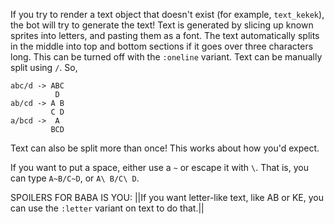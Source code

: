 If you try to render a text object that doesn't exist (for example, `text_kekek`), the bot will try to generate the text!
Text is generated by slicing up known sprites into letters, and pasting them as a font.
The text automatically splits in the middle into top and bottom sections if it goes over three characters long. This can be turned off with the `:oneline` variant.
Text can be manually split using `/`. So, 
```
abc/d -> ABC
          D
ab/cd -> A B
         C D
a/bcd ->  A
         BCD
```
Text can also be split more than once! This works about how you'd expect.

If you want to put a space, either use a `~` or escape it with `\`. That is, you can type `A~B/C~D`, or `A\ B/C\ D`. 

SPOILERS FOR BABA IS YOU: ||If you want letter-like text, like AB or KE, you can use the `:letter` variant on text to do that.||